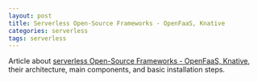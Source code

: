 ```yaml
---
layout: post
title: Serverless Open-Source Frameworks - OpenFaaS, Knative
categories: serverless
tags: serverless
---
```


Article about [serverless Open-Source Frameworks - OpenFaaS, Knative](https://epsagon.com/tools/serverless-open-source-frameworks-openfaas-knative-more/), their architecture, main components, and basic installation steps. 